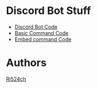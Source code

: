 # Discord Bot Stuff
- [Discord Bot Code](https://github.com/Ri524ch/DiscordBot/blob/main/discordbot.py.py)
- [Basic Command Code](https://github.com/Ri524ch/DiscordBot/blob/main/basic%20command.py)
- [Embed command Code](https://github.com/Ri524ch/DiscordBot/blob/main/embed%20code.py)
















# Authors
[Ri524ch](https://www.youtube.com/channel/UClCWs4-JkqwdF_a10RHCp-w)
